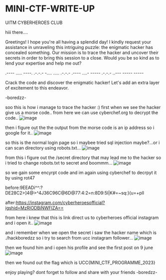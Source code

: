# MINI-CTF-WRITE-UP
UITM CYBERHEROES CLUB


hiii there....

Greetings! I hope you're all having a splendid day! I kindly request your assistance in unraveling this intriguing puzzle: the enigmatic hacker has concealed something. Our mission is to trace the hacker and uncover their secrets in order to bring this session to a close. Would you be so kind as to lend your expertise and help me out?

.---- ..... ----. .-.-.- -.... ..... .-.-.- .---- ....- ----- .-.-.- ..--- ----- -----

Crack the code and discover the enigmatic hacker! Let's add an extra layer of excitement to this endeavor.

-boredzz-


soo this is how i manage to trace the hacker :)
first when we see the hacker give us a morse code.. from here we can use cyberchef.org to decrypt the code..
![image](https://github.com/miroollya/MINI-CTF-WRITE-UP/assets/129681351/f380bd4c-aa96-48d7-bf7b-9ed25f0f4bb0)

then i figure out the the output from the morse code is an ip address so i google for it..
![image](https://github.com/miroollya/MINI-CTF-WRITE-UP/assets/129681351/2152072d-159d-4adb-8d78-0d5fa6e319c4)

so this is the normal login page so i maybee tried sql injection maybe?...or i can scan directory using robots.txt...
![image](https://github.com/miroollya/MINI-CTF-WRITE-UP/assets/129681351/5def00e1-1c5c-41bf-89d9-27a36f916613)

from this i figure out the /secret directory that may lead me to the hacker so i tried to change robots.txt to secret and boommm...
![image](https://github.com/miroollya/MINI-CTF-WRITE-UP/assets/129681351/bc85db28-d920-4d21-b89a-1b4e9002ee9a)

so we gain some encyrpt code and im again using cyberchef to decrpyt it by using rot47

before:9EEADi^^:?DE28C2>]4@>^4J36C96C@6D@77:4:2=n:8D9:5l|K#=~sq:}(u=+pll

after:https://instagram.com/cyberheroesofficial?igshid=MzRlODBiNWFlZA==

from here i knew that this is link direct us to cyberheroes official instagram and i open it..
![image](https://github.com/miroollya/MINI-CTF-WRITE-UP/assets/129681351/5be45dd4-dae1-4d1e-b33e-ca9a089656f2)

and i remember when we open the secret i saw the hacker name which is ./hackboredzz so i try to search from ucc instagram follower...
![image](https://github.com/miroollya/MINI-CTF-WRITE-UP/assets/129681351/95c59197-12d5-401f-a41c-f71b7de1e9bd)

then we found him and i open his profile and see the first post on 9 june
![image](https://github.com/miroollya/MINI-CTF-WRITE-UP/assets/129681351/46fe5987-1c89-4261-a024-e15e10afb5ef)

then we found out the flag which is UCC{MINI_CTF_PROGRAMME_2023}

enjoy playing? dont forget to follow and share with your friends 
-boredzz-





